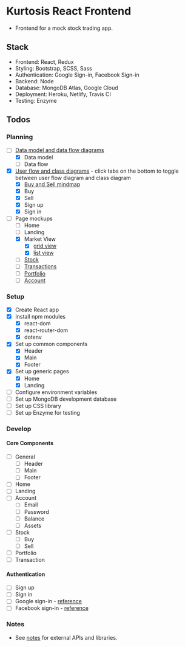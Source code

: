 # Kurtosis React Frontend
- Frontend for a mock stock trading app.

## Stack
- Frontend: React, Redux
- Styling: Bootstrap, SCSS, Sass
- Authentication: Google Sign-in, Facebook Sign-in
- Backend: Node
- Database: MongoDB Atlas, Google Cloud
- Deployment: Heroku, Netlify, Travis CI
- Testing: Enzyme

## Todos

### Planning
- [ ] [Data model and data flow diagrams](https://www.lucidchart.com/invitations/accept/a3d05af8-7701-45f3-9d95-aea6e53bf1fe)
	- [x] Data model
	- [ ] Data flow
- [x] [User flow and class diagrams](https://www.lucidchart.com/invitations/accept/b753933a-e61a-419a-bb17-512399382754) - click tabs on the bottom to toggle between user flow diagram and class diagram
	- [x] [Buy and Sell mindmap](https://www.mindmeister.com/1142330199?t=X3o3zAO1xb)
	- [x] Buy
	- [x] Sell
	- [x] Sign up
	- [x] Sign in
- [ ] Page mockups
	- [ ] Home
	- [ ] Landing
	- [x] Market View
		- [x] [grid view](https://wireframe.cc/6lapy6)
		- [x] [list view](https://wireframe.cc/8Wsa4O)
	- [ ] [Stock]()
	- [ ] [Transactions]()
	- [ ] [Portfolio]()
	- [ ] [Account]()

### Setup
- [x] Create React app
- [x] Install npm modules
	- [x] react-dom
	- [x] react-router-dom
	- [x] dotenv
- [x] Set up common components 
	- [x] Header
	- [x] Main
	- [x] Footer
- [x] Set up generic pages
	- [x] Home
	- [x] Landing
- [ ] Configure environment variables
- [ ] Set up MongoDB development database
- [ ] Set up CSS library
- [ ] Set up Enzyme for testing

### Develop
#### Core Components
- [ ] General
	- [ ] Header
	- [ ] Main
	- [ ] Footer
- [ ] Home
- [ ] Landing
- [ ] Account
	- [ ] Email
	- [ ] Password
	- [ ] Balance
	- [ ] Assets
- [ ] Stock
	- [ ] Buy
	- [ ] Sell
- [ ] Portfolio
- [ ] Transaction
#### Authentication
- [ ] Sign up
- [ ] Sign in
- [ ] Google sign-in - [reference](https://developers.google.com/identity/sign-in/web/sign-in)
- [ ] Facebook sign-in - [reference](https://developers.facebook.com/docs/facebook-login/web)

### Notes
- See [notes](https://github.com/elainechan/kurtosis-react/blob/master/notes.md) for external APIs and libraries.